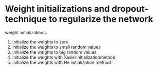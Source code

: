 # Weight initializations and dropout-technique to regularize the network

weight initializations: 

1. Initialize the weights to zero
2. Initialize the weights to small random values
3. Initialize the weights to big random values
4. Initialize the weights with Xavierinitializationmethod
5. Initialize the weights with He initialization method
